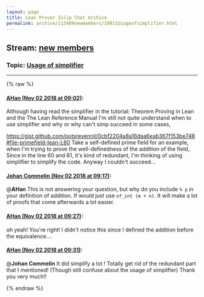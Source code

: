 ```yaml
---
layout: page
title: Lean Prover Zulip Chat Archive 
permalink: archive/113489newmembers/10911Usageofsimplifier.html
---
```


## Stream: [new members](index.html)
### Topic: [Usage of simplifier](10911Usageofsimplifier.html)

---


{% raw %}
#### [ AHan (Nov 02 2018 at 09:02)](https://leanprover.zulipchat.com/#narrow/stream/113489-new%20members/topic/Usage%20of%20simplifier/near/136979706):
Although having read the simplifier in the tutorial: Theorem Proving in Lean and the The Lean Reference Manual
I'm still not quite understand when to use simplifier and why or why can't simp succeed in some cases,

https://gist.github.com/potsrevennil/0cbf2204a8a16daa6eab367f153be748#file-primefield-lean-L60
Take a self-defined prime field for an example, when I'm trying to prove the well-definedness of the addition of the field,. Since in the line 60 and 61, it's kind of redundant, I'm thinking of using simplifier to simplify the code. Anyway I couldn't succeed...

#### [ Johan Commelin (Nov 02 2018 at 09:17)](https://leanprover.zulipchat.com/#narrow/stream/113489-new%20members/topic/Usage%20of%20simplifier/near/136980681):
@**AHan** This is not answering your question, but why do you include `% p` in your definition of addition. If would just use `of_int (m + n)`. It will make a lot of proofs that come afterwards a lot easier.

#### [ AHan (Nov 02 2018 at 09:27)](https://leanprover.zulipchat.com/#narrow/stream/113489-new%20members/topic/Usage%20of%20simplifier/near/136981329):
oh yeah! You're right!
I didn't notice this since I defined the addition before the equivalence....

#### [ AHan (Nov 02 2018 at 09:31)](https://leanprover.zulipchat.com/#narrow/stream/113489-new%20members/topic/Usage%20of%20simplifier/near/136981596):
@**Johan Commelin**  It did simplify a lot ! Totally get rid of the redundant part that I mentioned! (Though still confuse about the usage of simplifier) Thank you very much!!


{% endraw %}
